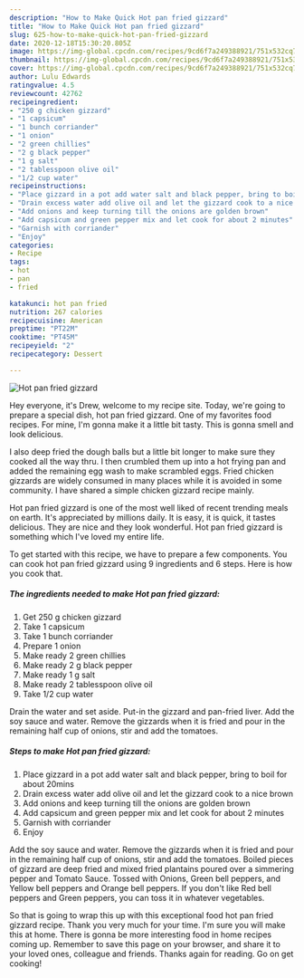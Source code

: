 ```yaml
---
description: "How to Make Quick Hot pan fried gizzard"
title: "How to Make Quick Hot pan fried gizzard"
slug: 625-how-to-make-quick-hot-pan-fried-gizzard
date: 2020-12-18T15:30:20.805Z
image: https://img-global.cpcdn.com/recipes/9cd6f7a249388921/751x532cq70/hot-pan-fried-gizzard-recipe-main-photo.jpg
thumbnail: https://img-global.cpcdn.com/recipes/9cd6f7a249388921/751x532cq70/hot-pan-fried-gizzard-recipe-main-photo.jpg
cover: https://img-global.cpcdn.com/recipes/9cd6f7a249388921/751x532cq70/hot-pan-fried-gizzard-recipe-main-photo.jpg
author: Lulu Edwards
ratingvalue: 4.5
reviewcount: 42762
recipeingredient:
- "250 g chicken gizzard"
- "1 capsicum"
- "1 bunch corriander"
- "1 onion"
- "2 green chillies"
- "2 g black pepper"
- "1 g salt"
- "2 tablesspoon olive oil"
- "1/2 cup water"
recipeinstructions:
- "Place gizzard in a pot add water salt and black pepper, bring to boil for about 20mins"
- "Drain excess water add olive oil and let the gizzard cook to a nice brown"
- "Add onions and keep turning till the onions are golden brown"
- "Add capsicum and green pepper mix and let cook for about 2 minutes"
- "Garnish with corriander"
- "Enjoy"
categories:
- Recipe
tags:
- hot
- pan
- fried

katakunci: hot pan fried 
nutrition: 267 calories
recipecuisine: American
preptime: "PT22M"
cooktime: "PT45M"
recipeyield: "2"
recipecategory: Dessert

---
```



![Hot pan fried gizzard](https://img-global.cpcdn.com/recipes/9cd6f7a249388921/751x532cq70/hot-pan-fried-gizzard-recipe-main-photo.jpg)

Hey everyone, it's Drew, welcome to my recipe site. Today, we're going to prepare a special dish, hot pan fried gizzard. One of my favorites food recipes. For mine, I'm gonna make it a little bit tasty. This is gonna smell and look delicious.

I also deep fried the dough balls but a little bit longer to make sure they cooked all the way thru. I then crumbled them up into a hot frying pan and added the remaining egg wash to make scrambled eggs. Fried chicken gizzards are widely consumed in many places while it is avoided in some community. I have shared a simple chicken gizzard recipe mainly.

Hot pan fried gizzard is one of the most well liked of recent trending meals on earth. It's appreciated by millions daily. It is easy, it is quick, it tastes delicious. They are nice and they look wonderful. Hot pan fried gizzard is something which I've loved my entire life.


To get started with this recipe, we have to prepare a few components. You can cook hot pan fried gizzard using 9 ingredients and 6 steps. Here is how you cook that.

<!--inarticleads1-->

##### The ingredients needed to make Hot pan fried gizzard:

1. Get 250 g chicken gizzard
1. Take 1 capsicum
1. Take 1 bunch corriander
1. Prepare 1 onion
1. Make ready 2 green chillies
1. Make ready 2 g black pepper
1. Make ready 1 g salt
1. Make ready 2 tablesspoon olive oil
1. Take 1/2 cup water


Drain the water and set aside. Put-in the gizzard and pan-fried liver. Add the soy sauce and water. Remove the gizzards when it is fried and pour in the remaining half cup of onions, stir and add the tomatoes. 

<!--inarticleads2-->

##### Steps to make Hot pan fried gizzard:

1. Place gizzard in a pot add water salt and black pepper, bring to boil for about 20mins
1. Drain excess water add olive oil and let the gizzard cook to a nice brown
1. Add onions and keep turning till the onions are golden brown
1. Add capsicum and green pepper mix and let cook for about 2 minutes
1. Garnish with corriander
1. Enjoy


Add the soy sauce and water. Remove the gizzards when it is fried and pour in the remaining half cup of onions, stir and add the tomatoes. Boiled pieces of gizzard are deep fried and mixed fried plantains poured over a simmering pepper and Tomato Sauce. Tossed with Onions, Green bell peppers, and Yellow bell peppers and Orange bell peppers. If you don&#39;t like Red bell peppers and Green peppers, you can toss it in whatever vegetables. 

So that is going to wrap this up with this exceptional food hot pan fried gizzard recipe. Thank you very much for your time. I'm sure you will make this at home. There is gonna be more interesting food in home recipes coming up. Remember to save this page on your browser, and share it to your loved ones, colleague and friends. Thanks again for reading. Go on get cooking!

